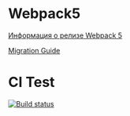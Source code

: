 # Webpack5

[Информация о релизе Webpack 5](https://webpack.js.org/blog/2020-10-10-webpack-5-release/)

[Migration Guide](https://webpack.js.org/migrate/5/)

# CI Test

[![Build status](https://ci.appveyor.com/api/projects/status/u5bac4do84k19cii?svg=true)](https://ci.appveyor.com/project/Julie-T/env-3)